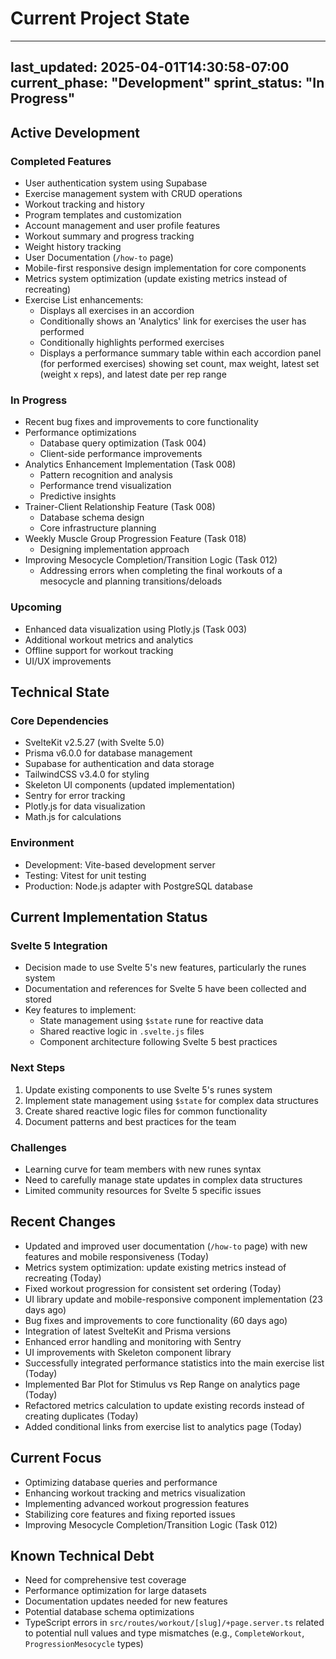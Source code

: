 # Current Project State

---
last_updated: 2025-04-01T14:30:58-07:00
current_phase: "Development"
sprint_status: "In Progress"
---

## Active Development

### Completed Features
- User authentication system using Supabase
- Exercise management system with CRUD operations
- Workout tracking and history
- Program templates and customization
- Account management and user profile features
- Workout summary and progress tracking
- Weight history tracking
- User Documentation (`/how-to` page)
- Mobile-first responsive design implementation for core components
- Metrics system optimization (update existing metrics instead of recreating)
- Exercise List enhancements:
  - Displays all exercises in an accordion
  - Conditionally shows an 'Analytics' link for exercises the user has performed
  - Conditionally highlights performed exercises
  - Displays a performance summary table within each accordion panel (for performed exercises) showing set count, max weight, latest set (weight x reps), and latest date per rep range

### In Progress
- Recent bug fixes and improvements to core functionality
- Performance optimizations
  - Database query optimization (Task 004)
  - Client-side performance improvements
- Analytics Enhancement Implementation (Task 008)
  - Pattern recognition and analysis
  - Performance trend visualization
  - Predictive insights
- Trainer-Client Relationship Feature (Task 008)
  - Database schema design
  - Core infrastructure planning
- Weekly Muscle Group Progression Feature (Task 018)
  - Designing implementation approach
- Improving Mesocycle Completion/Transition Logic (Task 012)
  - Addressing errors when completing the final workouts of a mesocycle and planning transitions/deloads

### Upcoming
- Enhanced data visualization using Plotly.js (Task 003)
- Additional workout metrics and analytics
- Offline support for workout tracking
- UI/UX improvements

## Technical State

### Core Dependencies
- SvelteKit v2.5.27 (with Svelte 5.0)
- Prisma v6.0.0 for database management
- Supabase for authentication and data storage
- TailwindCSS v3.4.0 for styling
- Skeleton UI components (updated implementation)
- Sentry for error tracking
- Plotly.js for data visualization
- Math.js for calculations

### Environment
- Development: Vite-based development server
- Testing: Vitest for unit testing
- Production: Node.js adapter with PostgreSQL database

## Current Implementation Status

### Svelte 5 Integration
- Decision made to use Svelte 5's new features, particularly the runes system
- Documentation and references for Svelte 5 have been collected and stored
- Key features to implement:
  - State management using `$state` rune for reactive data
  - Shared reactive logic in `.svelte.js` files
  - Component architecture following Svelte 5 best practices

### Next Steps
1. Update existing components to use Svelte 5's runes system
2. Implement state management using `$state` for complex data structures
3. Create shared reactive logic files for common functionality
4. Document patterns and best practices for the team

### Challenges
- Learning curve for team members with new runes syntax
- Need to carefully manage state updates in complex data structures
- Limited community resources for Svelte 5 specific issues

## Recent Changes
- Updated and improved user documentation (`/how-to` page) with new features and mobile responsiveness (Today)
- Metrics system optimization: update existing metrics instead of recreating (Today)
- Fixed workout progression for consistent set ordering (Today)
- UI library update and mobile-responsive component implementation (23 days ago)
- Bug fixes and improvements to core functionality (60 days ago)
- Integration of latest SvelteKit and Prisma versions
- Enhanced error handling and monitoring with Sentry
- UI improvements with Skeleton component library
- Successfully integrated performance statistics into the main exercise list (Today)
- Implemented Bar Plot for Stimulus vs Rep Range on analytics page (Today)
- Refactored metrics calculation to update existing records instead of creating duplicates (Today)
- Added conditional links from exercise list to analytics page (Today)

## Current Focus
- Optimizing database queries and performance
- Enhancing workout tracking and metrics visualization
- Implementing advanced workout progression features
- Stabilizing core features and fixing reported issues
- Improving Mesocycle Completion/Transition Logic (Task 012)

## Known Technical Debt
- Need for comprehensive test coverage
- Performance optimization for large datasets
- Documentation updates needed for new features
- Potential database schema optimizations
- TypeScript errors in `src/routes/workout/[slug]/+page.server.ts` related to potential null values and type mismatches (e.g., `CompleteWorkout`, `ProgressionMesocycle` types)